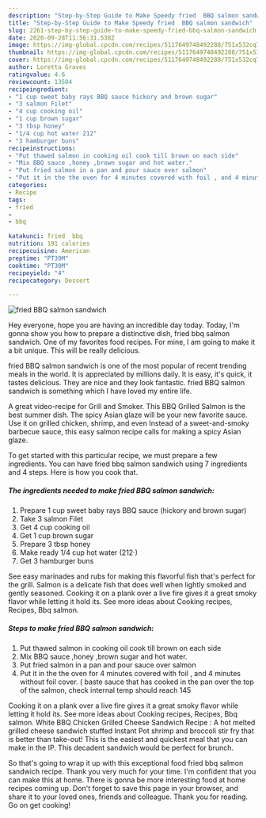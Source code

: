 ```yaml
---
description: "Step-by-Step Guide to Make Speedy fried  BBQ salmon sandwich"
title: "Step-by-Step Guide to Make Speedy fried  BBQ salmon sandwich"
slug: 2261-step-by-step-guide-to-make-speedy-fried-bbq-salmon-sandwich
date: 2020-09-28T11:56:31.538Z
image: https://img-global.cpcdn.com/recipes/5117649748492288/751x532cq70/fried-bbq-salmon-sandwich-recipe-main-photo.jpg
thumbnail: https://img-global.cpcdn.com/recipes/5117649748492288/751x532cq70/fried-bbq-salmon-sandwich-recipe-main-photo.jpg
cover: https://img-global.cpcdn.com/recipes/5117649748492288/751x532cq70/fried-bbq-salmon-sandwich-recipe-main-photo.jpg
author: Loretta Graves
ratingvalue: 4.6
reviewcount: 13504
recipeingredient:
- "1 cup sweet baby rays BBQ sauce hickory and brown sugar"
- "3 salmon Filet"
- "4 cup cooking oil"
- "1 cup brown sugar"
- "3 tbsp honey"
- "1/4 cup hot water 212"
- "3 hamburger buns"
recipeinstructions:
- "Put thawed salmon in cooking oil cook till brown on each side"
- "Mix BBQ sauce ,honey ,brown sugar and hot water."
- "Put fried salmon in a pan and pour sauce over salmon"
- "Put it in the the oven for 4 minutes covered with foil , and 4 minutes without foil cover. ( baste sauce  that has cooked in the pan over  the top of the salmon, check internal temp should reach 145"
categories:
- Recipe
tags:
- fried
- 
- bbq

katakunci: fried  bbq 
nutrition: 191 calories
recipecuisine: American
preptime: "PT39M"
cooktime: "PT30M"
recipeyield: "4"
recipecategory: Dessert

---
```



![fried  BBQ salmon sandwich](https://img-global.cpcdn.com/recipes/5117649748492288/751x532cq70/fried-bbq-salmon-sandwich-recipe-main-photo.jpg)

Hey everyone, hope you are having an incredible day today. Today, I'm gonna show you how to prepare a distinctive dish, fried  bbq salmon sandwich. One of my favorites food recipes. For mine, I am going to make it a bit unique. This will be really delicious.

fried  BBQ salmon sandwich is one of the most popular of recent trending meals in the world. It is appreciated by millions daily. It is easy, it's quick, it tastes delicious. They are nice and they look fantastic. fried  BBQ salmon sandwich is something which I have loved my entire life.

A great video-recipe for Grill and Smoker. This BBQ Grilled Salmon is the best summer dish. The spicy Asian glaze will be your new favorite sauce. Use it on grilled chicken, shrimp, and even Instead of a sweet-and-smoky barbecue sauce, this easy salmon recipe calls for making a spicy Asian glaze.


To get started with this particular recipe, we must prepare a few ingredients. You can have fried  bbq salmon sandwich using 7 ingredients and 4 steps. Here is how you cook that.

<!--inarticleads1-->

##### The ingredients needed to make fried  BBQ salmon sandwich:

1. Prepare 1 cup sweet baby rays BBQ sauce (hickory and brown sugar)
1. Take 3 salmon Filet
1. Get 4 cup cooking oil
1. Get 1 cup brown sugar
1. Prepare 3 tbsp honey
1. Make ready 1/4 cup hot water (212·)
1. Get 3 hamburger buns


See easy marinades and rubs for making this flavorful fish that&#39;s perfect for the grill. Salmon is a delicate fish that does well when lightly smoked and gently seasoned. Cooking it on a plank over a live fire gives it a great smoky flavor while letting it hold its. See more ideas about Cooking recipes, Recipes, Bbq salmon. 

<!--inarticleads2-->

##### Steps to make fried  BBQ salmon sandwich:

1. Put thawed salmon in cooking oil cook till brown on each side
1. Mix BBQ sauce ,honey ,brown sugar and hot water.
1. Put fried salmon in a pan and pour sauce over salmon
1. Put it in the the oven for 4 minutes covered with foil , and 4 minutes without foil cover. ( baste sauce  that has cooked in the pan over  the top of the salmon, check internal temp should reach 145


Cooking it on a plank over a live fire gives it a great smoky flavor while letting it hold its. See more ideas about Cooking recipes, Recipes, Bbq salmon. White BBQ Chicken Grilled Cheese Sandwich Recipe : A hot melted grilled cheese sandwich stuffed Instant Pot shrimp and broccoli stir fry that is better than take-out! This is the easiest and quickest meal that you can make in the IP. This decadent sandwich would be perfect for brunch. 

So that's going to wrap it up with this exceptional food fried  bbq salmon sandwich recipe. Thank you very much for your time. I'm confident that you can make this at home. There is gonna be more interesting food at home recipes coming up. Don't forget to save this page in your browser, and share it to your loved ones, friends and colleague. Thank you for reading. Go on get cooking!
